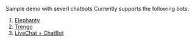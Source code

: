 Sample demo with severl chatbots
Currently supports the following bots:
1. [Elephanty](https://bot.elephant.ai/cfb059dc-8b60-4710-b77e-0ad2743d51c2)
2. [Trengo](https://pustovoytov-fortis.github.io/trengo.html)
3. [LiveChat + ChatBot](https://direct.lc.chat/18674160/)
